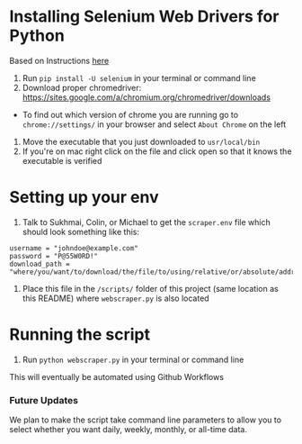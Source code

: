 # Installing Selenium Web Drivers for Python
Based on Instructions [here](https://selenium-python.readthedocs.io/installation.html)

1. Run `pip install -U selenium` in your terminal or command line
1. Download proper chromedriver: https://sites.google.com/a/chromium.org/chromedriver/downloads
  * To find out which version of chrome you are running go to `chrome://settings/` in your browser and select `About Chrome` on the left
1. Move the executable that you just downloaded to `usr/local/bin`
1. If you're on mac right click on the file and click open so that it knows the executable is verified

# Setting up your env

1. Talk to Sukhmai, Colin, or Michael to get the `scraper.env` file which should look something like this:

```
username = "johndoe@example.com"
password = "P@55W0RD!"
download_path = "where/you/want/to/download/the/file/to/using/relative/or/absolute/addressing"
```

1. Place this file in the `/scripts/` folder of this project (same location as this README) where `webscraper.py` is also located

# Running the script
1. Run `python webscraper.py` in your terminal or command line

This will eventually be automated using Github Workflows

### Future Updates

We plan to make the script take command line parameters to allow you to select whether you want daily, weekly, monthly, or all-time data.
